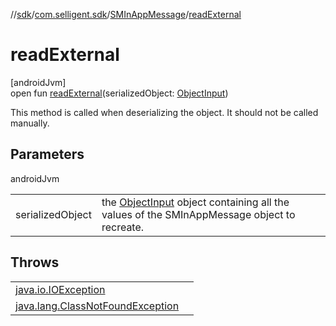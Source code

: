 //[sdk](../../../index.md)/[com.selligent.sdk](../index.md)/[SMInAppMessage](index.md)/[readExternal](read-external.md)

# readExternal

[androidJvm]\
open fun [readExternal](read-external.md)(serializedObject: [ObjectInput](https://developer.android.com/reference/kotlin/java/io/ObjectInput.html))

This method is called when deserializing the object. It should not be called manually.

## Parameters

androidJvm

| | |
|---|---|
| serializedObject | the [ObjectInput](https://developer.android.com/reference/kotlin/java/io/ObjectInput.html) object containing all the values of the SMInAppMessage object to recreate. |

## Throws

| | |
|---|---|
| [java.io.IOException](https://developer.android.com/reference/kotlin/java/io/IOException.html) |  |
| [java.lang.ClassNotFoundException](https://developer.android.com/reference/kotlin/java/lang/ClassNotFoundException.html) |  |
